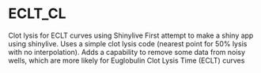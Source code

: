 # ECLT_CL
Clot lysis for ECLT curves using Shinylive
First attempt to make a shiny app using shinylive.
Uses a simple clot lysis code (nearest point for 50% lysis with no interpolation).
Adds a capability to remove some data from noisy wells, which are more likely for Euglobulin Clot Lysis Time (ECLT) curves
